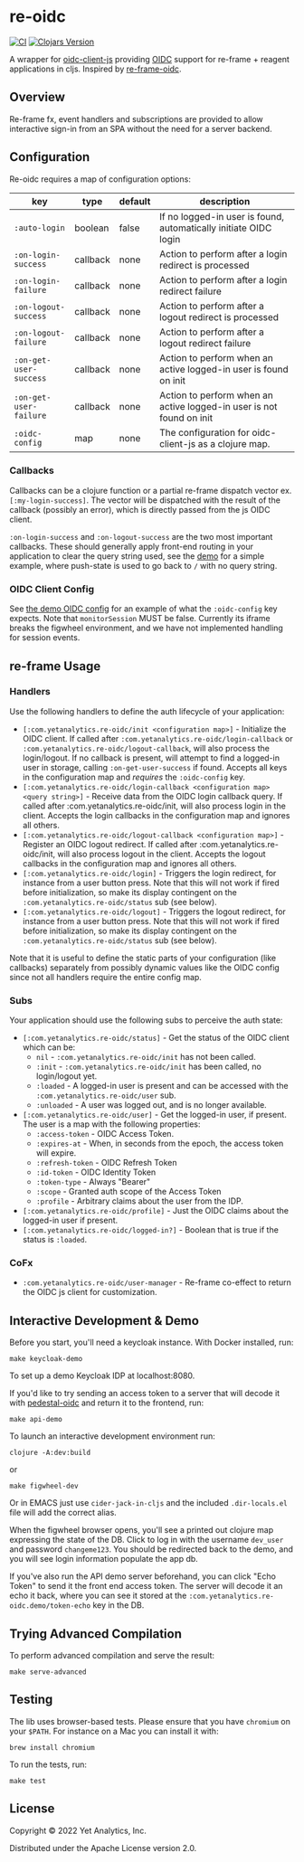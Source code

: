 # re-oidc

[![CI](https://github.com/yetanalytics/re-oidc/actions/workflows/ci.yml/badge.svg)](https://github.com/yetanalytics/re-oidc/actions/workflows/ci.yml)
[![Clojars Version](https://img.shields.io/clojars/v/com.yetanalytics/re-oidc)](https://clojars.org/com.yetanalytics/re-oidc)

A wrapper for [oidc-client-js](https://github.com/IdentityModel/oidc-client-js) providing [OIDC](https://openid.net/specs/openid-connect-core-1_0.html) support for re-frame + reagent applications in cljs. Inspired by [re-frame-oidc](https://github.com/tafarij/re-frame-oidc).

## Overview

Re-frame fx, event handlers and subscriptions are provided to allow interactive sign-in from an SPA without the need for a server backend.

## Configuration

Re-oidc requires a map of configuration options:

| key                    | type     | default   | description                                                          |
| -------------          | -------  | --------- | ----------------------------------------------------------------     |
| `:auto-login`          | boolean  | false     | If no logged-in user is found, automatically initiate OIDC login     |
| `:on-login-success`    | callback | none      | Action to perform after a login redirect is processed                |
| `:on-login-failure`    | callback | none      | Action to perform after a login redirect failure                     |
| `:on-logout-success`   | callback | none      | Action to perform after a logout redirect is processed               |
| `:on-logout-failure`   | callback | none      | Action to perform after a logout redirect failure                    |
| `:on-get-user-success` | callback | none      | Action to perform when an active logged-in user is found on init     |
| `:on-get-user-failure` | callback | none      | Action to perform when an active logged-in user is not found on init |
| `:oidc-config`         | map      | none      | The configuration for oidc-client-js as a clojure map.               |

### Callbacks

Callbacks can be a clojure function or a partial re-frame dispatch vector ex. `[:my-login-success]`. The vector will be dispatched with the result of the callback (possibly an error), which is directly passed from the js OIDC client.

`:on-login-success` and `:on-logout-success` are the two most important callbacks. These should generally apply front-end routing in your application to clear the query string used, see the [demo](src/dev/com/yetanalytics/re_oidc/demo.cljs) for a simple example, where push-state is used to go back to `/` with no query string.

### OIDC Client Config

See [the demo OIDC config](resources/public/oidc.json) for an example of what the `:oidc-config` key expects. Note that `monitorSession` MUST be false. Currently its iframe breaks the figwheel environment, and we have not implemented handling for session events.

## re-frame Usage

### Handlers

Use the following handlers to define the auth lifecycle of your application:

* `[:com.yetanalytics.re-oidc/init <configuration map>]` - Initialize the OIDC client. If called after `:com.yetanalytics.re-oidc/login-callback` or `:com.yetanalytics.re-oidc/logout-callback`, will also process the login/logout. If no callback is present, will attempt to find a logged-in user in storage, calling `:on-get-user-success` if found. Accepts all keys in the configuration map and *requires* the `:oidc-config` key.
* `[:com.yetanalytics.re-oidc/login-callback <configuration map> <query string>]` - Receive data from the OIDC login callback query. If called after :com.yetanalytics.re-oidc/init, will also process login in the client. Accepts the login callbacks in the configuration map and ignores all others.
* `[:com.yetanalytics.re-oidc/logout-callback <configuration map>]` - Register an OIDC logout redirect. If called after :com.yetanalytics.re-oidc/init, will also process logout in the client. Accepts the logout callbacks in the configuration map and ignores all others.
* `[:com.yetanalytics.re-oidc/login]` - Triggers the login redirect, for instance from a user button press. Note that this will not work if fired before initialization, so make its display contingent on the `:com.yetanalytics.re-oidc/status` sub (see below).
* `[:com.yetanalytics.re-oidc/logout]` - Triggers the logout redirect, for instance from a user button press. Note that this will not work if fired before initialization, so make its display contingent on the `:com.yetanalytics.re-oidc/status` sub (see below).

Note that it is useful to define the static parts of your configuration (like callbacks) separately from possibly dynamic values like the OIDC config since not all handlers require the entire config map.

### Subs

Your application should use the following subs to perceive the auth state:

* `[:com.yetanalytics.re-oidc/status]` - Get the status of the OIDC client which can be:
  * `nil` - `:com.yetanalytics.re-oidc/init` has not been called.
  * `:init` - `:com.yetanalytics.re-oidc/init` has been called, no login/logout yet.
  * `:loaded` - A logged-in user is present and can be accessed with the `:com.yetanalytics.re-oidc/user` sub.
  * `:unloaded` - A user was logged out, and is no longer available.
* `[:com.yetanalytics.re-oidc/user]` - Get the logged-in user, if present. The user is a map with the following properties:
  * `:access-token` - OIDC Access Token.
  * `:expires-at` - When, in seconds from the epoch, the access token will expire.
  * `:refresh-token` - OIDC Refresh Token
  * `:id-token` - OIDC Identity Token
  * `:token-type` - Always "Bearer"
  * `:scope` - Granted auth scope of the Access Token
  * `:profile` - Arbitrary claims about the user from the IDP.
* `[:com.yetanalytics.re-oidc/profile]` - Just the OIDC claims about the logged-in user if present.
* `[:com.yetanalytics.re-oidc/logged-in?]` - Boolean that is true if the status is `:loaded`.

### CoFx

* `:com.yetanalytics.re-oidc/user-manager` - Re-frame co-effect to return the OIDC js client for customization.

## Interactive Development & Demo

Before you start, you'll need a keycloak instance. With Docker installed, run:

    make keycloak-demo

To set up a demo Keycloak IDP at localhost:8080.

If you'd like to try sending an access token to a server that will decode it with [pedestal-oidc](https://github.com/yetanalytics/pedestal-oidc) and return it to the frontend, run:

    make api-demo

To launch an interactive development environment run:

    clojure -A:dev:build

or

    make figwheel-dev

Or in EMACS just use `cider-jack-in-cljs` and the included `.dir-locals.el` file will add the correct alias.

When the figwheel browser opens, you'll see a printed out clojure map expressing the state of the DB. Click to log in with the username `dev_user` and password `changeme123`. You should be redirected back to the demo, and you will see login information populate the app db.

If you've also run the API demo server beforehand, you can click "Echo Token" to send it the front end access token. The server will decode it an echo it back, where you can see it stored at the `:com.yetanalytics.re-oidc.demo/token-echo` key in the DB.

## Trying Advanced Compilation

To perform advanced compilation and serve the result:

    make serve-advanced

## Testing

The lib uses browser-based tests. Please ensure that you have `chromium` on your `$PATH`. For instance on a Mac you can install it with:

    brew install chromium

To run the tests, run:

    make test


## License

Copyright © 2022 Yet Analytics, Inc.

Distributed under the Apache License version 2.0.

